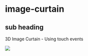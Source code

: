 <h1>image-curtain</h1>
<h2>sub heading</h2>
<p>3D Image Curtain - Using touch events</p>
<img src='http://stefanpiazza.github.io/image-curtain/img/pic1.jpg'>
